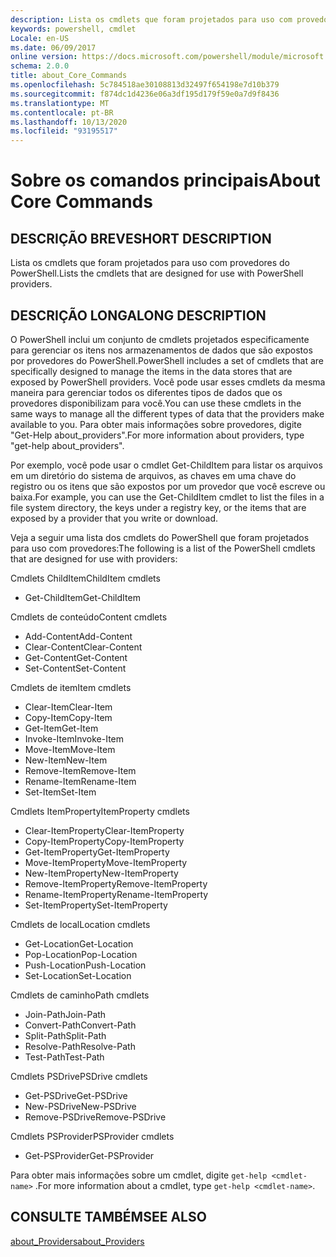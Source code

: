 ```yaml
---
description: Lista os cmdlets que foram projetados para uso com provedores do PowerShell.
keywords: powershell, cmdlet
Locale: en-US
ms.date: 06/09/2017
online version: https://docs.microsoft.com/powershell/module/microsoft.powershell.core/about/about_core_commands?view=powershell-7&WT.mc_id=ps-gethelp
schema: 2.0.0
title: about_Core_Commands
ms.openlocfilehash: 5c784518ae30108813d32497f654198e7d10b379
ms.sourcegitcommit: f874dc1d4236e06a3df195d179f59e0a7d9f8436
ms.translationtype: MT
ms.contentlocale: pt-BR
ms.lasthandoff: 10/13/2020
ms.locfileid: "93195517"
---
```

# <a name="about-core-commands"></a><span data-ttu-id="eec2e-104">Sobre os comandos principais</span><span class="sxs-lookup"><span data-stu-id="eec2e-104">About Core Commands</span></span>

## <a name="short-description"></a><span data-ttu-id="eec2e-105">DESCRIÇÃO BREVE</span><span class="sxs-lookup"><span data-stu-id="eec2e-105">SHORT DESCRIPTION</span></span>
<span data-ttu-id="eec2e-106">Lista os cmdlets que foram projetados para uso com provedores do PowerShell.</span><span class="sxs-lookup"><span data-stu-id="eec2e-106">Lists the cmdlets that are designed for use with PowerShell providers.</span></span>

## <a name="long-description"></a><span data-ttu-id="eec2e-107">DESCRIÇÃO LONGA</span><span class="sxs-lookup"><span data-stu-id="eec2e-107">LONG DESCRIPTION</span></span>

<span data-ttu-id="eec2e-108">O PowerShell inclui um conjunto de cmdlets projetados especificamente para gerenciar os itens nos armazenamentos de dados que são expostos por provedores do PowerShell.</span><span class="sxs-lookup"><span data-stu-id="eec2e-108">PowerShell includes a set of cmdlets that are specifically designed to manage the items in the data stores that are exposed by PowerShell providers.</span></span>
<span data-ttu-id="eec2e-109">Você pode usar esses cmdlets da mesma maneira para gerenciar todos os diferentes tipos de dados que os provedores disponibilizam para você.</span><span class="sxs-lookup"><span data-stu-id="eec2e-109">You can use these cmdlets in the same ways to manage all the different types of data that the providers make available to you.</span></span> <span data-ttu-id="eec2e-110">Para obter mais informações sobre provedores, digite "Get-Help about_providers".</span><span class="sxs-lookup"><span data-stu-id="eec2e-110">For more information about providers, type "get-help about_providers".</span></span>

<span data-ttu-id="eec2e-111">Por exemplo, você pode usar o cmdlet Get-ChildItem para listar os arquivos em um diretório do sistema de arquivos, as chaves em uma chave do registro ou os itens que são expostos por um provedor que você escreve ou baixa.</span><span class="sxs-lookup"><span data-stu-id="eec2e-111">For example, you can use the Get-ChildItem cmdlet to list the files in a file system directory, the keys under a registry key, or the items that are exposed by a provider that you write or download.</span></span>

<span data-ttu-id="eec2e-112">Veja a seguir uma lista dos cmdlets do PowerShell que foram projetados para uso com provedores:</span><span class="sxs-lookup"><span data-stu-id="eec2e-112">The following is a list of the PowerShell cmdlets that are designed for use with providers:</span></span>

<span data-ttu-id="eec2e-113">Cmdlets ChildItem</span><span class="sxs-lookup"><span data-stu-id="eec2e-113">ChildItem cmdlets</span></span>

- <span data-ttu-id="eec2e-114">Get-ChildItem</span><span class="sxs-lookup"><span data-stu-id="eec2e-114">Get-ChildItem</span></span>

<span data-ttu-id="eec2e-115">Cmdlets de conteúdo</span><span class="sxs-lookup"><span data-stu-id="eec2e-115">Content cmdlets</span></span>

- <span data-ttu-id="eec2e-116">Add-Content</span><span class="sxs-lookup"><span data-stu-id="eec2e-116">Add-Content</span></span>
- <span data-ttu-id="eec2e-117">Clear-Content</span><span class="sxs-lookup"><span data-stu-id="eec2e-117">Clear-Content</span></span>
- <span data-ttu-id="eec2e-118">Get-Content</span><span class="sxs-lookup"><span data-stu-id="eec2e-118">Get-Content</span></span>
- <span data-ttu-id="eec2e-119">Set-Content</span><span class="sxs-lookup"><span data-stu-id="eec2e-119">Set-Content</span></span>

<span data-ttu-id="eec2e-120">Cmdlets de item</span><span class="sxs-lookup"><span data-stu-id="eec2e-120">Item cmdlets</span></span>

- <span data-ttu-id="eec2e-121">Clear-Item</span><span class="sxs-lookup"><span data-stu-id="eec2e-121">Clear-Item</span></span>
- <span data-ttu-id="eec2e-122">Copy-Item</span><span class="sxs-lookup"><span data-stu-id="eec2e-122">Copy-Item</span></span>
- <span data-ttu-id="eec2e-123">Get-Item</span><span class="sxs-lookup"><span data-stu-id="eec2e-123">Get-Item</span></span>
- <span data-ttu-id="eec2e-124">Invoke-Item</span><span class="sxs-lookup"><span data-stu-id="eec2e-124">Invoke-Item</span></span>
- <span data-ttu-id="eec2e-125">Move-Item</span><span class="sxs-lookup"><span data-stu-id="eec2e-125">Move-Item</span></span>
- <span data-ttu-id="eec2e-126">New-Item</span><span class="sxs-lookup"><span data-stu-id="eec2e-126">New-Item</span></span>
- <span data-ttu-id="eec2e-127">Remove-Item</span><span class="sxs-lookup"><span data-stu-id="eec2e-127">Remove-Item</span></span>
- <span data-ttu-id="eec2e-128">Rename-Item</span><span class="sxs-lookup"><span data-stu-id="eec2e-128">Rename-Item</span></span>
- <span data-ttu-id="eec2e-129">Set-Item</span><span class="sxs-lookup"><span data-stu-id="eec2e-129">Set-Item</span></span>

<span data-ttu-id="eec2e-130">Cmdlets ItemProperty</span><span class="sxs-lookup"><span data-stu-id="eec2e-130">ItemProperty cmdlets</span></span>

- <span data-ttu-id="eec2e-131">Clear-ItemProperty</span><span class="sxs-lookup"><span data-stu-id="eec2e-131">Clear-ItemProperty</span></span>
- <span data-ttu-id="eec2e-132">Copy-ItemProperty</span><span class="sxs-lookup"><span data-stu-id="eec2e-132">Copy-ItemProperty</span></span>
- <span data-ttu-id="eec2e-133">Get-ItemProperty</span><span class="sxs-lookup"><span data-stu-id="eec2e-133">Get-ItemProperty</span></span>
- <span data-ttu-id="eec2e-134">Move-ItemProperty</span><span class="sxs-lookup"><span data-stu-id="eec2e-134">Move-ItemProperty</span></span>
- <span data-ttu-id="eec2e-135">New-ItemProperty</span><span class="sxs-lookup"><span data-stu-id="eec2e-135">New-ItemProperty</span></span>
- <span data-ttu-id="eec2e-136">Remove-ItemProperty</span><span class="sxs-lookup"><span data-stu-id="eec2e-136">Remove-ItemProperty</span></span>
- <span data-ttu-id="eec2e-137">Rename-ItemProperty</span><span class="sxs-lookup"><span data-stu-id="eec2e-137">Rename-ItemProperty</span></span>
- <span data-ttu-id="eec2e-138">Set-ItemProperty</span><span class="sxs-lookup"><span data-stu-id="eec2e-138">Set-ItemProperty</span></span>

<span data-ttu-id="eec2e-139">Cmdlets de local</span><span class="sxs-lookup"><span data-stu-id="eec2e-139">Location cmdlets</span></span>

- <span data-ttu-id="eec2e-140">Get-Location</span><span class="sxs-lookup"><span data-stu-id="eec2e-140">Get-Location</span></span>
- <span data-ttu-id="eec2e-141">Pop-Location</span><span class="sxs-lookup"><span data-stu-id="eec2e-141">Pop-Location</span></span>
- <span data-ttu-id="eec2e-142">Push-Location</span><span class="sxs-lookup"><span data-stu-id="eec2e-142">Push-Location</span></span>
- <span data-ttu-id="eec2e-143">Set-Location</span><span class="sxs-lookup"><span data-stu-id="eec2e-143">Set-Location</span></span>

<span data-ttu-id="eec2e-144">Cmdlets de caminho</span><span class="sxs-lookup"><span data-stu-id="eec2e-144">Path cmdlets</span></span>

- <span data-ttu-id="eec2e-145">Join-Path</span><span class="sxs-lookup"><span data-stu-id="eec2e-145">Join-Path</span></span>
- <span data-ttu-id="eec2e-146">Convert-Path</span><span class="sxs-lookup"><span data-stu-id="eec2e-146">Convert-Path</span></span>
- <span data-ttu-id="eec2e-147">Split-Path</span><span class="sxs-lookup"><span data-stu-id="eec2e-147">Split-Path</span></span>
- <span data-ttu-id="eec2e-148">Resolve-Path</span><span class="sxs-lookup"><span data-stu-id="eec2e-148">Resolve-Path</span></span>
- <span data-ttu-id="eec2e-149">Test-Path</span><span class="sxs-lookup"><span data-stu-id="eec2e-149">Test-Path</span></span>

<span data-ttu-id="eec2e-150">Cmdlets PSDrive</span><span class="sxs-lookup"><span data-stu-id="eec2e-150">PSDrive cmdlets</span></span>

- <span data-ttu-id="eec2e-151">Get-PSDrive</span><span class="sxs-lookup"><span data-stu-id="eec2e-151">Get-PSDrive</span></span>
- <span data-ttu-id="eec2e-152">New-PSDrive</span><span class="sxs-lookup"><span data-stu-id="eec2e-152">New-PSDrive</span></span>
- <span data-ttu-id="eec2e-153">Remove-PSDrive</span><span class="sxs-lookup"><span data-stu-id="eec2e-153">Remove-PSDrive</span></span>

<span data-ttu-id="eec2e-154">Cmdlets PSProvider</span><span class="sxs-lookup"><span data-stu-id="eec2e-154">PSProvider cmdlets</span></span>

- <span data-ttu-id="eec2e-155">Get-PSProvider</span><span class="sxs-lookup"><span data-stu-id="eec2e-155">Get-PSProvider</span></span>

<span data-ttu-id="eec2e-156">Para obter mais informações sobre um cmdlet, digite `get-help <cmdlet-name>` .</span><span class="sxs-lookup"><span data-stu-id="eec2e-156">For more information about a cmdlet, type `get-help <cmdlet-name>`.</span></span>

## <a name="see-also"></a><span data-ttu-id="eec2e-157">CONSULTE TAMBÉM</span><span class="sxs-lookup"><span data-stu-id="eec2e-157">SEE ALSO</span></span>

[<span data-ttu-id="eec2e-158">about_Providers</span><span class="sxs-lookup"><span data-stu-id="eec2e-158">about_Providers</span></span>](about_Providers.md)
